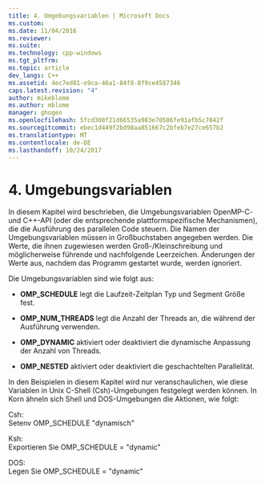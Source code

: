 ```yaml
---
title: 4. Umgebungsvariablen | Microsoft Docs
ms.custom: 
ms.date: 11/04/2016
ms.reviewer: 
ms.suite: 
ms.technology: cpp-windows
ms.tgt_pltfrm: 
ms.topic: article
dev_langs: C++
ms.assetid: 4ec7ed81-e9ca-46a1-84f8-8f9ce4587346
caps.latest.revision: "4"
author: mikeblome
ms.author: mblome
manager: ghogen
ms.openlocfilehash: 5fcd308f21d66535a983e70506fe91afb5c7042f
ms.sourcegitcommit: ebec1d449f2bd98aa851667c2bfeb7e27ce657b2
ms.translationtype: MT
ms.contentlocale: de-DE
ms.lasthandoff: 10/24/2017
---
```

# <a name="4-environment-variables"></a>4. Umgebungsvariablen
In diesem Kapitel wird beschrieben, die Umgebungsvariablen OpenMP-C- und C++-API (oder die entsprechende plattformspezifische Mechanismen), die die Ausführung des parallelen Code steuern.  Die Namen der Umgebungsvariablen müssen in Großbuchstaben angegeben werden. Die Werte, die ihnen zugewiesen werden Groß-/Kleinschreibung und möglicherweise führende und nachfolgende Leerzeichen.  Änderungen der Werte aus, nachdem das Programm gestartet wurde, werden ignoriert.  
  
 Die Umgebungsvariablen sind wie folgt aus:  
  
-   **OMP_SCHEDULE** legt die Laufzeit-Zeitplan Typ und Segment Größe fest.  
  
-   **OMP_NUM_THREADS** legt die Anzahl der Threads an, die während der Ausführung verwenden.  
  
-   **OMP_DYNAMIC** aktiviert oder deaktiviert die dynamische Anpassung der Anzahl von Threads.  
  
-   **OMP_NESTED** aktiviert oder deaktiviert die geschachtelten Parallelität.  
  
 In den Beispielen in diesem Kapitel wird nur veranschaulichen, wie diese Variablen in Unix C-Shell (Csh)-Umgebungen festgelegt werden können. In Korn ähneln sich Shell und DOS-Umgebungen die Aktionen, wie folgt:  
  
 Csh:  
 Setenv OMP_SCHEDULE "dynamisch"  
  
 Ksh:  
 Exportieren Sie OMP_SCHEDULE = "dynamic"  
  
 DOS:  
 Legen Sie OMP_SCHEDULE = "dynamic"